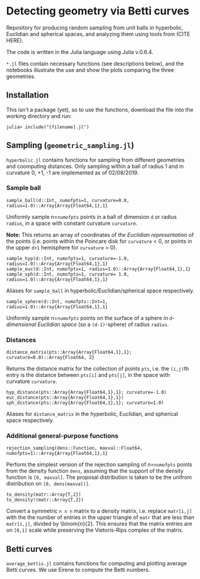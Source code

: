 # Detecting geometry via Betti curves

Repository for producing random sampling from unit balls in hyperbolic, Euclidian and spherical spaces, and analyzing them using tools from (CITE HERE).

The code is written in the Julia language using Julia v.0.6.4. 

`*.jl` files contain necessary functions (see descriptions below), and the notebooks illustrate the use and show the plots comparing the three geometries.

## Installation

This isn't a package (yet), so to use the functions, download the file into the working directory and run:
```
julia> include("[filename].jl")
```

## Sampling (`geometric_sampling.jl`)
`hyperbolic.jl` contains functions for sampling from different geometries and coomputing distances. Only sampling within a ball of radius 1 and in curvature 0, +1, -1 are implemented as of 02/08/2019.

### Sample ball
```
sample_ball(d::Int, numofpts=1, curvature=0.0, radius=1.0)::Array{Array{Float64,1},1}
```
Uniformly sample n=`numofpts` points in a ball of dimension `d` or radius `radius`, in a space with constant curvature `curvature`.

**Note:** This returns an array of coordinates of _the Euclidian representation_ of the points (i.e. points within the Poincare disk for `curvature` < 0, or points in the upper `d+1` hemisphere for `curvature` > 0).

```
sample_hyp(d::Int, numofpts=1, curvature=-1.0, radius=1.0)::Array{Array{Float64,1},1}
sample_euc(d::Int, numofpts=1, radius=1.0)::Array{Array{Float64,1},1}
sample_sph(d::Int, numofpts=1, curvature= 1.0, radius=1.0)::Array{Array{Float64,1},1}
```
Aliases for `sample_ball` in hyperbolic/Euclidian/spherical space respectively.

```
sample_sphere(d::Int, numofpts::Int=1, radius=1.0)::Array{Array{Float64,1},1}
```
Uniformly sample n=`numofpts` points on the surface of a sphere *in `d`-dimensional Euclidian space* (so a `(d-1)`-sphere)  of radius `radius`.

### Distances
```
distance_matrix(pts::Array{Array{Float64,1},1}; curvature=0.0)::Array{Float64, 2}
```
Returns the distance matrix for the collection of points `pts`, i.e. the `(i,j)`th entry is the distance between `pts[i]` and `pts[j]`, in the space with curvature `curvature`.

```
hyp_distance(pts::Array{Array{Float64,1},1}; curvature=-1.0)
euc_distance(pts::Array{Array{Float64,1},1})
sph_distance(pts::Array{Array{Float64,1},1}; curvature=1.0)
```
Aliases for `distance_matrix` in the hyperbolic, Euclidian, and spherical space respectively.

### Additional general-purpose functions

```
rejection_sampling(dens::Function, maxval::Float64, numofpts=1)::Array{Array{Float64,1},1}
```
Perform the simplest version of the rejection sampling of n=`numofpts` points from the density function `dens`, assuming that the support of the density function is `[0, maxval]`. The proposal distribution is taken to be the unifrom distribution on `[0, dens(maxval)]`.

```
to_density(matr::Array{T,2})
to_density!(matr::Array{T,2})
```
Convert a symmetric `n x n` matrix to a density matrix, i.e. replace `matr[i,j]` with the the number of entries in the upper triangle of `matr` that are less than `matr[i,j]`, divided by \binom{n}{2}. This ensures that the matrix entries are on `[0,1]` scale while preserving the Vietoris-Rips complex of the matrix.

## Betti curves
`average_bettis.jl` contains functions for computing and plotting average Betti curves. We use Eirene to compute the Betti numbers.



